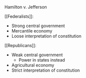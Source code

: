 
Hamilton v. Jefferson

[[Federalists]]: 
- Strong central government
- Mercantile economy
- Loose interpretation of constitution

[[Republicans]]: 
- Weak central government
	- Power in states instead
- Agricultural economy
- Strict interpretation of constitution 


